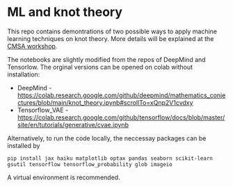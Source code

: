 # ML and knot theory 
This repo contains demontrations of two possible ways to apply machine learning techniques on knot theory. More details will be explained at the [CMSA workshop](https://cmsa.fas.harvard.edu/machine-learning-and-mathematical-conjecture/).

The notebooks are slightly modified from the repos of DeepMind and Tensorlow. The orginal versions can be opened on colab without installation: 
- DeepMind - https://colab.research.google.com/github/deepmind/mathematics_conjectures/blob/main/knot_theory.ipynb#scrollTo=xQnp2V1cvdxy
- Tensorflow_VAE - https://colab.research.google.com/github/tensorflow/docs/blob/master/site/en/tutorials/generative/cvae.ipynb

Alternatively, to run the code locally, the neccessay packages can be installed by

    pip install jax haiku matplotlib optax pandas seaborn scikit-learn gsutil tensorflow tensorflow_probability glob imageio 

A virtual environment is recommended.

